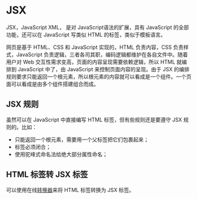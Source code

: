 # JSX

JSX，JavaScript XML， 是对 JavaScript语法的扩展，具有 JavaScript 的全部功能，还可以在 JavaScript 写类似 HTML 的标签，类似于模板语言。

网页是基于 HTML、CSS 和 JavaScript 实现的，HTML 负责内容，CSS 负责样式，JavaScript 负责逻辑，三者各司其职，编码逻辑都维护在各自文件中。随着用户对 Web 交互性需求变高，页面的内容呈现需要依赖逻辑，所以 HTML 就编排到 JavaScript 中了，由 JavaScript 来控制页面内容的呈现。由于 JSX 的编排规则要求只能返回一个根元素，所以根元素的内容就可以看成是一个组件。一个页面可以看成是由多个组件搭建组合而成。

## JSX 规则

虽然可以在 JavaScript 中直接编写 HTML 标签，但有些规则还是要遵守 JSX 规则的。比如：

- 只能返回一个根元素，需要用一个父标签把它们包裹起来；
- 标签必须闭合；
- 使用驼峰式命名法给绝大部分属性命名；

## HTML 标签转 JSX 标签

可以使用在线[转换器](https://transform.tools/html-to-jsx)来将 HTML 标签转换为 JSX 标签。